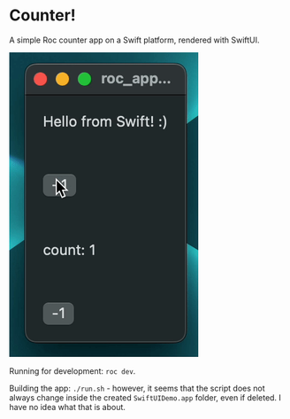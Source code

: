 # Counter!

A simple Roc counter app on a Swift platform, rendered with SwiftUI.

![counter app](https://github.com/WhileTruu/counter-roc-swiftui-app/raw/main/counter.gif)

Running for development: `roc dev`.

Building the app: `./run.sh` - however, it seems that the script does not always
change inside the created `SwiftUIDemo.app` folder, even if deleted.
I have no idea what that is about.

